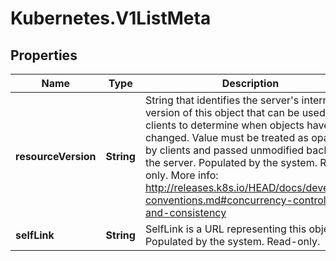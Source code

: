 # Kubernetes.V1ListMeta

## Properties
Name | Type | Description | Notes
------------ | ------------- | ------------- | -------------
**resourceVersion** | **String** | String that identifies the server&#39;s internal version of this object that can be used by clients to determine when objects have changed. Value must be treated as opaque by clients and passed unmodified back to the server. Populated by the system. Read-only. More info: http://releases.k8s.io/HEAD/docs/devel/api-conventions.md#concurrency-control-and-consistency | [optional] 
**selfLink** | **String** | SelfLink is a URL representing this object. Populated by the system. Read-only. | [optional] 


